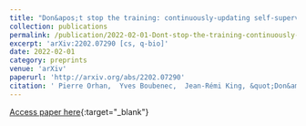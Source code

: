 ```yaml
---
title: "Don&apos;t stop the training: continuously-updating self-supervised algorithms best account for auditory responses in the cortex"
collection: publications
permalink: /publication/2022-02-01-Dont-stop-the-training-continuously-updating-self-supervised-algorithms-best-account-for-auditory-responses-in-the-cortex
excerpt: 'arXiv:2202.07290 [cs, q-bio]'
date: 2022-02-01
category: preprints
venue: 'arXiv'
paperurl: 'http://arxiv.org/abs/2202.07290'
citation: ' Pierre Orhan,  Yves Boubenec,  Jean-Rémi King, &quot;Don&amp;apos;t stop the training: continuously-updating self-supervised algorithms best account for auditory responses in the cortex.&quot; arXiv, 2022.'
---
```



[Access paper here](http://arxiv.org/abs/2202.07290){:target="_blank"}

